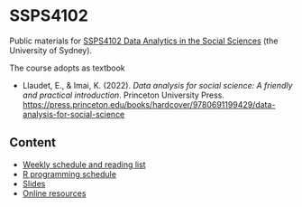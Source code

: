 # SSPS4102

Public materials for [SSPS4102 Data Analytics in the Social Sciences](https://www.sydney.edu.au/units/SSPS4102) (the University of Sydney).

The course adopts as textbook

* Llaudet, E., & Imai, K. (2022). *Data analysis for social science: A friendly and practical introduction*. Princeton University Press. https://press.princeton.edu/books/hardcover/9780691199429/data-analysis-for-social-science

## Content

* [Weekly schedule and reading list](weekly-schedule.html)
* [R programming schedule](r-programming-schedule.html)
* [Slides](slide/README.html)
* [Online resources](online-resources.html)
